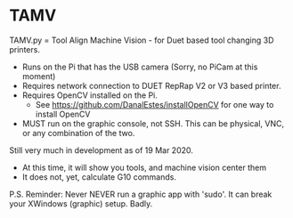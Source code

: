 # TAMV
TAMV.py = Tool Align Machine Vision - for Duet based tool changing 3D printers.

* Runs on the Pi that has the USB camera (Sorry, no PiCam at this moment)
* Requires network connection to DUET RepRap V2 or V3 based printer.
* Requires OpenCV installed on the Pi.  
  * See https://github.com/DanalEstes/installOpenCV for one way to install OpenCV
* MUST run on the graphic console, not SSH.  This can be physical, VNC, or any combination of the two.

Still very much in development as of 19 Mar 2020.
* At this time, it will show you tools, and machine vision center them
* It does not, yet, calculate G10 commands. 

P.S. Reminder: Never NEVER run a graphic app with 'sudo'.  It can break your XWindows (graphic) setup. Badly. 

